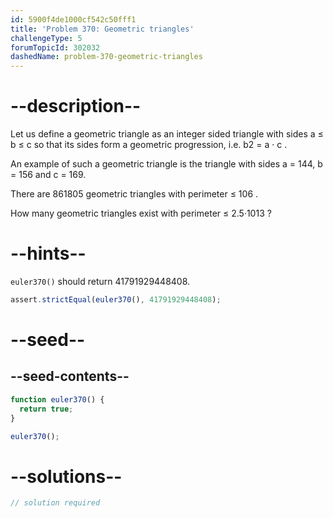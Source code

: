 ```yaml
---
id: 5900f4de1000cf542c50fff1
title: 'Problem 370: Geometric triangles'
challengeType: 5
forumTopicId: 302032
dashedName: problem-370-geometric-triangles
---
```


# --description--

Let us define a geometric triangle as an integer sided triangle with sides a ≤ b ≤ c so that its sides form a geometric progression, i.e. b2 = a · c .

An example of such a geometric triangle is the triangle with sides a = 144, b = 156 and c = 169.

There are 861805 geometric triangles with perimeter ≤ 106 .

How many geometric triangles exist with perimeter ≤ 2.5·1013 ?

# --hints--

`euler370()` should return 41791929448408.

```js
assert.strictEqual(euler370(), 41791929448408);
```

# --seed--

## --seed-contents--

```js
function euler370() {
  return true;
}

euler370();
```

# --solutions--

```js
// solution required
```
